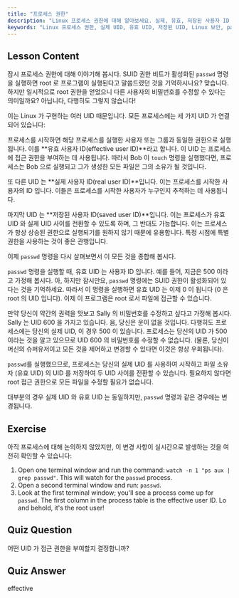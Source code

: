 ```yaml
---
title: "프로세스 권한"
description: "Linux 프로세스 권한에 대해 알아보세요. 실제, 유효, 저장된 사용자 ID 를 포함합니다. UID 가 보안 및 명령 실행에 미치는 영향을 이해하세요. 오늘 학습을 시작하세요!"
keywords: "Linux 프로세스 권한, 실제 UID, 유효 UID, 저장된 UID, Linux 보안, passwd 명령, Linux 튜토리얼, 초보자 Linux"
---
```


## Lesson Content

잠시 프로세스 권한에 대해 이야기해 봅시다. SUID 권한 비트가 활성화된 `passwd` 명령을 실행하면 root 로 프로그램이 실행된다고 말씀드렸던 것을 기억하시나요? 맞습니다. 하지만 일시적으로 root 권한을 얻었으니 다른 사용자의 비밀번호를 수정할 수 있다는 의미일까요? 아닙니다, 다행히도 그렇지 않습니다!

이는 Linux 가 구현하는 여러 UID 때문입니다. 모든 프로세스에는 세 가지 UID 가 연결되어 있습니다:

프로세스를 시작하면 해당 프로세스를 실행한 사용자 또는 그룹과 동일한 권한으로 실행됩니다. 이를 **유효 사용자 ID(effective user ID)**라고 합니다. 이 UID 는 프로세스에 접근 권한을 부여하는 데 사용됩니다. 따라서 Bob 이 `touch` 명령을 실행했다면, 프로세스는 Bob 으로 실행되고 그가 생성한 모든 파일은 그의 소유가 될 것입니다.

또 다른 UID 는 **실제 사용자 ID(real user ID)**입니다. 이는 프로세스를 시작한 사용자의 ID 입니다. 이들은 프로세스를 시작한 사용자가 누구인지 추적하는 데 사용됩니다.

마지막 UID 는 **저장된 사용자 ID(saved user ID)**입니다. 이는 프로세스가 유효 UID 와 실제 UID 사이를 전환할 수 있도록 하며, 그 반대도 가능합니다. 이는 프로세스가 항상 상승된 권한으로 실행되기를 원하지 않기 때문에 유용합니다. 특정 시점에 특별 권한을 사용하는 것이 좋은 관행입니다.

이제 `passwd` 명령을 다시 살펴보면서 이 모든 것을 종합해 봅시다.

`passwd` 명령을 실행할 때, 유효 UID 는 사용자 ID 입니다. 예를 들어, 지금은 500 이라고 가정해 봅시다. 아, 하지만 잠시만요, `passwd` 명령에는 SUID 권한이 활성화되어 있다는 것을 기억하세요. 따라서 이 명령을 실행하면 유효 UID 는 이제 0 이 됩니다 (0 은 root 의 UID 입니다). 이제 이 프로그램은 root 로서 파일에 접근할 수 있습니다.

만약 당신이 약간의 권력을 맛보고 Sally 의 비밀번호를 수정하고 싶다고 가정해 봅시다. Sally 는 UID 600 을 가지고 있습니다. 음, 당신은 운이 없을 것입니다. 다행히도 프로세스에는 당신의 실제 UID, 이 경우 500 이 있습니다. 프로세스는 당신의 UID 가 500 이라는 것을 알고 있으므로 UID 600 의 비밀번호를 수정할 수 없습니다. (물론, 당신이 머신의 슈퍼유저이고 모든 것을 제어하고 변경할 수 있다면 이것은 항상 우회됩니다).

`passwd`를 실행했으므로, 프로세스는 당신의 실제 UID 를 사용하여 시작하고 파일 소유자 (유효 UID) 의 UID 를 저장하여 두 UID 사이를 전환할 수 있습니다. 필요하지 않다면 root 접근 권한으로 모든 파일을 수정할 필요가 없습니다.

대부분의 경우 실제 UID 와 유효 UID 는 동일하지만, `passwd` 명령과 같은 경우에는 변경됩니다.

## Exercise

아직 프로세스에 대해 논의하지 않았지만, 이 변경 사항이 실시간으로 발생하는 것을 여전히 확인할 수 있습니다:

1. Open one terminal window and run the command: `watch -n 1 "ps aux | grep passwd"`. This will watch for the `passwd` process.
2. Open a second terminal window and run: `passwd`.
3. Look at the first terminal window; you'll see a process come up for `passwd`. The first column in the process table is the effective user ID. Lo and behold, it's the root user!

## Quiz Question

어떤 UID 가 접근 권한을 부여할지 결정합니까?

## Quiz Answer

effective
